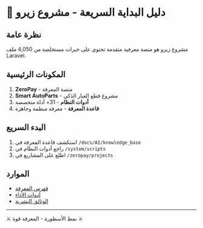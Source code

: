 # 🚀 دليل البداية السريعة - مشروع زيرو

## نظرة عامة
مشروع زيرو هو منصة معرفية متقدمة تحتوي على خبرات مستخلصة من 4,050 ملف Laravel.

## المكونات الرئيسية
1. **ZeroPay** - منصة المعرفة
2. **Smart AutoParts** - مشروع قطع الغيار الذكي
3. **أدوات النظام** - 31+ أداة متخصصة
4. **قاعدة المعرفة** - معرفة منظمة وجاهزة

## البدء السريع
1. استكشف قاعدة المعرفة في `/docs/AI/knowledge_base`
2. راجع أدوات النظام في `/system/scripts`
3. اطلع على المشاريع في `/zeropay/projects`

## الموارد
- [فهرس المعرفة](/docs/AI/knowledge_base/INDEX.md)
- [أدوات الأداء](/system/scripts/)
- [الوثائق البشرية](/docs/human/)

---
⚔️ نمط الأسطورة - المعرفة قوة ⚔️
